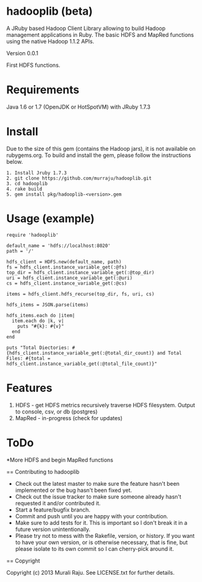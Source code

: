 hadooplib (beta)
================

A JRuby based Hadoop Client Library allowing to build Hadoop management applications in Ruby. The basic HDFS and MapRed functions using the native Hadoop 1.1.2 APIs.


Version 0.0.1

First HDFS functions.

Requirements
============

Java 1.6 or 1.7 (OpenJDK or HotSpotVM) with JRuby 1.7.3

Install
=======

Due to the size of this gem (contains the Hadoop jars), it is not available on rubygems.org. To build and install the gem, please follow the instructions below.

	1. Install Jruby 1.7.3
	2. git clone https://github.com/murraju/hadooplib.git
	3. cd hadooplib
	4. rake build
	5. gem install pkg/hadooplib-<version>.gem

Usage (example)
===============

	require 'hadooplib'

	default_name = 'hdfs://localhost:8020'
	path = '/'

	hdfs_client = HDFS.new(default_name, path)
	fs = hdfs_client.instance_variable_get(:@fs)
	top_dir = hdfs_client.instance_variable_get(:@top_dir)
	uri = hdfs_client.instance_variable_get(:@uri)
	cs = hdfs_client.instance_variable_get(:@cs)

	items = hdfs_client.hdfs_recurse(top_dir, fs, uri, cs)

	hdfs_items = JSON.parse(items)

	hdfs_items.each do |item|
	  item.each do |k, v|
	    puts "#{k}: #{v}"
	  end
	end 

	puts "Total Diectories: #{hdfs_client.instance_variable_get(:@total_dir_count)} and Total Files: #{total = hdfs_client.instance_variable_get(:@total_file_count)}"



Features
========

1. HDFS - get HDFS metrics recursively traverse HDFS filesystem. Output to console, csv, or db (postgres)
2. MapRed - in-progress (check for updates)


ToDo
====

*More HDFS and begin MapRed functions


== Contributing to hadooplib
 
* Check out the latest master to make sure the feature hasn't been implemented or the bug hasn't been fixed yet.
* Check out the issue tracker to make sure someone already hasn't requested it and/or contributed it.
* Start a feature/bugfix branch.
* Commit and push until you are happy with your contribution.
* Make sure to add tests for it. This is important so I don't break it in a future version unintentionally.
* Please try not to mess with the Rakefile, version, or history. If you want to have your own version, or is otherwise necessary, that is fine, but please isolate to its own commit so I can cherry-pick around it.

== Copyright

Copyright (c) 2013 Murali Raju. See LICENSE.txt for further details.






